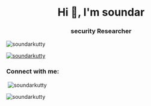 <h1 align="center">Hi 👋, I'm soundar</h1>
<h3 align="center">security Researcher</h3>

<p align="left"> <img src="https://komarev.com/ghpvc/?username=soundarkutty&label=Profile%20views&color=0e75b6&style=flat" alt="soundarkutty" /> </p>

<p align="left"> <a href="https://github.com/ryo-ma/github-profile-trophy"><img src="https://github-profile-trophy.vercel.app/?username=soundarkutty" alt="soundarkutty" /></a> </p>

<h3 align="left">Connect with me:</h3>
<p align="left">
</p>

<p>&nbsp;<img align="center" src="https://github-readme-stats.vercel.app/api?username=soundarkutty&show_icons=true&locale=en" alt="soundarkutty" /></p>

<p><img align="center" src="https://github-readme-streak-stats.herokuapp.com/?user=soundarkutty&" alt="soundarkutty" /></p>
